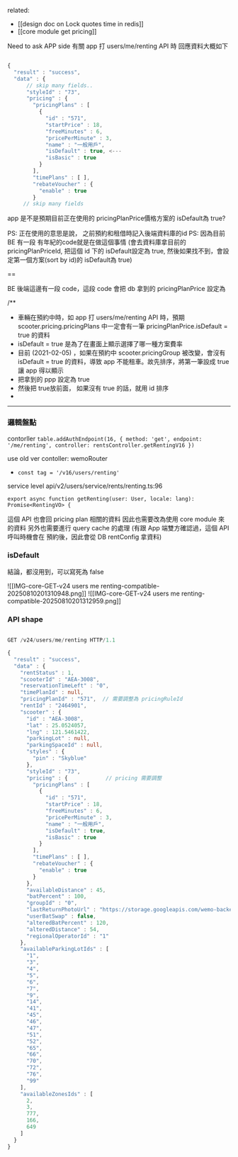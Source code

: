 related:
- [[design doc on Lock quotes time in redis]]
- [[core module get pricing]]

Need to ask APP side
有關  app 打 users/me/renting API 時
回應資料大概如下

```js fold

{
  "result" : "success",
  "data" : {
	  // skip many fields..
      "styleId" : "73",
      "pricing" : {            
        "pricingPlans" : [  
          {
            "id" : "571",
            "startPrice" : 18,
            "freeMinutes" : 6,
            "pricePerMinute" : 3,
            "name" : "一般用戶",
            "isDefault" : true, <---
            "isBasic" : true
          }
        ],
        "timePlans" : [ ],
        "rebateVoucher" : {
          "enable" : true
        }
	 // skip many fields
```
app 是不是預期目前正在使用的 pricingPlanPrice價格方案的 isDefault為 true?

PS: 正在使用的意思是說， 之前預約和租借時記入後端資料庫的id
PS:  因為目前 BE 有一段 有年紀的code就是在做這個事情 (會去資料庫拿目前的  pricingPlanPriceId, 把這個 id 下的 isDefault設定為 true, 然後如果找不到，會設定第一個方案(sort by id)的 isDefault為 true)


==



BE 後端這邊有一段 code，這段 code 會把 db 拿到的 pricingPlanPrice 設定為 

/**
* 車輛在預約中時，如 app 打 users/me/renting API 時，預期 scooter.pricing.pricingPlans 中一定會有一筆 pricingPlanPrice.isDefault = true 的資料
* isDefault = true 是為了在畫面上顯示選擇了哪一種方案費率
* 目前 (2021-02-05) ，如果在預約中 scooter.pricingGroup 被改變，會沒有 isDefault = true 的資料，導致 app 不能租車。故先排序，將第一筆設成 true 讓 app 得以顯示
* 把拿到的 ppp 設定為 true
* 然後把 true放前面， 如果沒有 true 的話，就用 id 排序
*



---





### 邏輯盤點

contorller
`table.addAuthEndpoint(16, { method: 'get', endpoint: '/me/renting', controller: rentsController.getRentingV16 })`


use old ver contoller: wemoRouter
- `const tag = '/v16/users/renting'`


service level
api/v2/users/service/rents/renting.ts:96

`export async function getRenting(user: User, locale: lang): Promise<RentingVO> {`


這個 API 也會回 pricing plan 相關的資料
因此也需要改為使用 core module 來的資料
另外也需要進行 query cache 的處理
(有跟 App 端雙方確認過，這個 API 呼叫時機會在 預約後，因此會從 DB rentConfig 拿資料)



### isDefault

結論，都沒用到，可以寫死為 false


![[IMG-core-GET-v24 users me renting-compatible-20250810201310948.png]]
![[IMG-core-GET-v24 users me renting-compatible-20250810201312959.png]]


### API shape
```ts fold

GET /v24/users/me/renting HTTP/1.1

{
  "result" : "success",
  "data" : {
    "rentStatus" : 1,
    "scooterId" : "AEA-3008",
    "reservationTimeLeft" : "0",
    "timePlanId" : null,
    "pricingPlanId" : "571",  // 需要調整為 pricingRuleId
    "rentId" : "2464901",
    "scooter" : {
      "id" : "AEA-3008",
      "lat" : 25.0524057,
      "lng" : 121.5461422,
      "parkingLot" : null,
      "parkingSpaceId" : null,
      "styles" : {
        "pin" : "Skyblue"
      },
      "styleId" : "73",
      "pricing" : {            // pricing 需要調整
        "pricingPlans" : [  
          {
            "id" : "571",
            "startPrice" : 18,
            "freeMinutes" : 6,
            "pricePerMinute" : 3,
            "name" : "一般用戶",
            "isDefault" : true,
            "isBasic" : true
          }
        ],
        "timePlans" : [ ],
        "rebateVoucher" : {
          "enable" : true
        }
      },
      "availableDistance" : 45,
      "batPercent" : 100,
      "groupId" : "0",
      "lastReturnPhotoUrl" : "https://storage.googleapis.com/wemo-backend-qat/rents/2464665/files.jpeg?GoogleAccessId=hermes%40backend-qat.iam.gserviceaccount.com&Expires=1726020998&Signature=iPfZWbRHidKNLr51qQhha8M19lW8Fr4J73XsSdd3JsN8J3Ri7%2BbDvPjvFIEruAh%2FtAemrFRYmkQvCs%2F62EGcodtWJOJsmsFcYMWHDEuYmHb10VTjNI2NueC7nvHgkzyiaSkZyHUEY7NSa%2FM6Sx%2Bro3cDWZxn13ZzcOGf0UOLK2GdDVXZxITyS2GKwInHYbAp2tjzLGfQ%2Btu26RWtQbjjo8KGhwLuUu27%2BvNpCado0bGaq403wkGcJK1JuTH4H%2FhpDgPX2aDfagTmIEfIxC8b57Jsm8%2FHIaM59aDVcQ8zEZ2qL5sIyqgFNg4m%2BOMsK2Fyghyd%2BNt6SVQihE2NQ9zK%2FQ%3D%3D",
      "userBatSwap" : false,
      "alteredBatPercent" : 120,
      "alteredDistance" : 54,
      "regionalOperatorId" : "1"
    },
    "availableParkingLotIds" : [
      "1",
      "3",
      "4",
      "5",
      "6",
      "7",
      "9",
      "14",
      "41",
      "45",
      "46",
      "47",
      "51",
      "52",
      "65",
      "66",
      "70",
      "72",
      "76",
      "99"
    ],
    "availableZonesIds" : [
      2,
      3,
      777,
      166,
      649
    ]
  }
}

```

